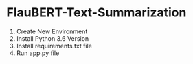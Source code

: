 # FlauBERT-Text-Summarization

1) Create New Environment 
2) Install Python 3.6 Version
3) Install requirements.txt file
4) Run app.py file
